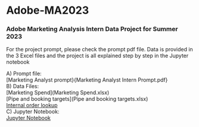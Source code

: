 # Adobe-MA2023
### Adobe Marketing Analysis Intern Data Project for Summer 2023
For the project prompt, please check the prompt pdf file. 
Data is provided in the 3 Excel files and the project is all explained step by step in the Jupyter notebook

A) Prompt file:<br>
[Marketing Analyst prompt}{Marketing Analyst Intern Prompt.pdf}<br>
B) Data Files:<br>
[Marketing Spend](Marketing Spend.xlsx)<br>
[Pipe and booking targets](Pipe and booking targets.xlsx)<br>
[Internal order lookup](internal_order_lookup.xlsx)<br>
C) Jupyter Notebook:<br>
[Jupyter Notebook](Adobe_interview.ipynb)
